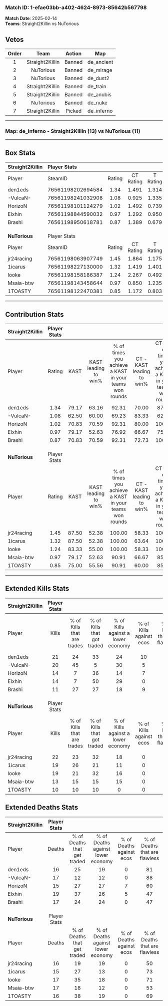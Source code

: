 ### Match ID: 1-efae03bb-a402-4624-8973-85642b567798  
**Match Date**: 2025-02-14  
**Teams**: Straight2Killin vs NuTorious  

## Vetos  

| Order | Team | Action | Map |
| :---: | :--: | :----: | --- |
| 1 | Straight2Killin | Banned | de_ancient |
| 2 | NuTorious | Banned | de_mirage |
| 3 | NuTorious | Banned | de_dust2 |
| 4 | Straight2Killin | Banned | de_train |
| 5 | Straight2Killin | Banned | de_anubis |
| 6 | NuTorious | Banned | de_nuke |
| 7 | Straight2Killin | Picked | de_inferno |

---  

### **Map**: de_inferno - Straight2Killin (13) vs NuTorious (11)  
---  

## Box Stats  

| **Straight2Killin** | Player Stats      |        |           |          |       |      |       |         |        |      |     |
| :- | :- | :-: | :-: | :-: | :-: | :-: | :-: | :-: | :-: | :-: | :-: |
| Player              | SteamID           | Rating | CT Rating | T Rating | KAST  | ADR  | Kills | Assists | Deaths | K/D  | HS% |
| den1eds             | 76561198202694584 |  1.34  |   1.491   |  1.314   | 79.17 | 82.0 |  21   |    8    |   16   | 1.31 | 42  |
| -VulcaN-            | 76561198241032908 |  1.08  |   0.925   |  1.335   | 62.50 | 64.5 |  20   |    4    |   17   | 1.18 | 45  |
| HorizoN             | 76561198101124279 |  1.02  |   1.492   |  0.739   | 70.83 | 78.0 |  14   |    4    |   15   | 0.93 | 42  |
| Elxhin              | 76561198844590032 |  0.97  |   1.292   |  0.950   | 79.17 | 68.5 |  14   |    6    |   19   | 0.74 | 28  |
| Brashi              | 76561198950618781 |  0.87  |   1.389   |  0.679   | 70.83 | 71.4 |  11   |   10    |   17   | 0.65 | 72  |
|                     |                   |        |           |          |       |      |       |         |        |      |     |
|                     |                   |        |           |          |       |      |       |         |        |      |     |
|                     |                   |        |           |          |       |      |       |         |        |      |     |
| **NuTorious**       | Player Stats      |        |           |          |       |      |       |         |        |      |     |
| Player              | SteamID           | Rating | CT Rating | T Rating | KAST  | ADR  | Kills | Assists | Deaths | K/D  | HS% |
| jr24racing          | 76561198063907749 |  1.45  |   1.864   |  1.175   | 87.50 | 96.0 |  22   |    2    |   16   | 1.38 | 45  |
| 1icarus             | 76561198227130000 |  1.32  |   1.419   |  1.401   | 87.50 | 75.8 |  19   |    6    |   15   | 1.27 | 52  |
| looke               | 76561198158186387 |  1.24  |   2.267   |  0.492   | 83.33 | 75.3 |  19   |    5    |   17   | 1.12 | 68  |
| Msaia-btw           | 76561198143458644 |  0.97  |   0.850   |  1.235   | 79.17 | 66.2 |  13   |    7    |   17   | 0.76 | 69  |
| 1TOASTY             | 76561198122470381 |  0.85  |   1.172   |  0.803   | 75.00 | 63.5 |  10   |    9    |   16   | 0.63 | 70  |
---  

## Contribution Stats  

| **Straight2Killin** | Player Stats |       |                      |                                                        |                           |                                                             |                          |                                                            |
| :- | :-: | :-: | :-: | :-: | :-: | :-: | :-: | :-: |
| Player              |    Rating    | KAST  | KAST leading to win% | % of times you achieve a KAST in your teams won rounds | CT - KAST leading to win% | CT - % of times you achieve a KAST in your teams won rounds | T - KAST leading to win% | T - % of times you achieve a KAST in your teams won rounds |
| den1eds             |     1.34     | 79.17 |        63.16         |                         92.31                          |           70.00           |                            87.50                            |          55.56           |                           100.00                           |
| -VulcaN-            |     1.08     | 62.50 |        60.00         |                         69.23                          |           83.33           |                            62.50                            |          44.44           |                           80.00                            |
| HorizoN             |     1.02     | 70.83 |        70.59         |                         92.31                          |           80.00           |                           100.00                            |          57.14           |                           80.00                            |
| Elxhin              |     0.97     | 79.17 |        52.63         |                         76.92                          |           66.67           |                            75.00                            |          40.00           |                           80.00                            |
| Brashi              |     0.87     | 70.83 |        70.59         |                         92.31                          |           72.73           |                           100.00                            |          66.67           |                           80.00                            |
|                     |              |       |                      |                                                        |                           |                                                             |                          |                                                            |
|                     |              |       |                      |                                                        |                           |                                                             |                          |                                                            |
|                     |              |       |                      |                                                        |                           |                                                             |                          |                                                            |
| **NuTorious**       | Player Stats |       |                      |                                                        |                           |                                                             |                          |                                                            |
| Player              |    Rating    | KAST  | KAST leading to win% | % of times you achieve a KAST in your teams won rounds | CT - KAST leading to win% | CT - % of times you achieve a KAST in your teams won rounds | T - KAST leading to win% | T - % of times you achieve a KAST in your teams won rounds |
| jr24racing          |     1.45     | 87.50 |        52.38         |                         100.00                         |           58.33           |                           100.00                            |          44.44           |                           100.00                           |
| 1icarus             |     1.32     | 87.50 |        52.38         |                         100.00                         |           63.64           |                           100.00                            |          40.00           |                           100.00                           |
| looke               |     1.24     | 83.33 |        55.00         |                         100.00                         |           58.33           |                           100.00                            |          50.00           |                           100.00                           |
| Msaia-btw           |     0.97     | 79.17 |        52.63         |                         90.91                          |           66.67           |                            85.71                            |          40.00           |                           100.00                           |
| 1TOASTY             |     0.85     | 75.00 |        55.56         |                         90.91                          |           60.00           |                            85.71                            |          50.00           |                           100.00                           |
---  

## Extended Kills Stats  

| **Straight2Killin** | Player Stats |                            |                            |                                    |                         |                              |                                 |                                       |                    |           |
| :- | :-: | :-: | :-: | :-: | :-: | :-: | :-: | :-: | :-: | :-: |
| Player              |    Kills     | % of Kills that are trades | % of Kills that got traded | % of Kills against a lower economy | % of Kills against ecos | % of Kills that are flawless | % of Kills that are close duels | % of Kills that are assisted by flash | Pistol Round Kills | AWP Kills |
| den1eds             |      21      |             24             |             33             |                 24                 |           10            |              62              |               10                |                   0                   |         0          |     3     |
| -VulcaN-            |      20      |             45             |             5              |                 30                 |            5            |              80              |                5                |                   0                   |         0          |     1     |
| HorizoN             |      14      |             7              |             36             |                 14                 |            7            |              29              |                7                |                   0                   |         0          |     1     |
| Elxhin              |      14      |             7              |             50             |                 29                 |            0            |              71              |               14                |                   7                   |         0          |     0     |
| Brashi              |      11      |             27             |             27             |                 18                 |            9            |              82              |                0                |                   0                   |         0          |     0     |
|                     |              |                            |                            |                                    |                         |                              |                                 |                                       |                    |           |
|                     |              |                            |                            |                                    |                         |                              |                                 |                                       |                    |           |
|                     |              |                            |                            |                                    |                         |                              |                                 |                                       |                    |           |
| **NuTorious**       | Player Stats |                            |                            |                                    |                         |                              |                                 |                                       |                    |           |
| Player              |    Kills     | % of Kills that are trades | % of Kills that got traded | % of Kills against a lower economy | % of Kills against ecos | % of Kills that are flawless | % of Kills that are close duels | % of Kills that are assisted by flash | Pistol Round Kills | AWP Kills |
| jr24racing          |      22      |             23             |             32             |                 18                 |            0            |              82              |                0                |                   5                   |         0          |     2     |
| 1icarus             |      19      |             26             |             21             |                 11                 |            0            |              53              |                5                |                   5                   |         0          |     1     |
| looke               |      19      |             21             |             32             |                 16                 |            0            |              47              |               11                |                   5                   |         0          |     2     |
| Msaia-btw           |      13      |             15             |             15             |                 15                 |            0            |              62              |               15                |                   0                   |         0          |     1     |
| 1TOASTY             |      10      |             10             |             10             |                 0                  |            0            |              70              |                0                |                   0                   |         0          |     1     |
## Extended Deaths Stats  

| **Straight2Killin** | Player Stats |                             |                                   |                          |                               |                            |                           |               |
| :- | :-: | :-: | :-: | :-: | :-: | :-: | :-: | :-: |
| Player              |    Deaths    | % of Deaths that get traded | % of Deaths against lower economy | % of Deaths against ecos | % of Deaths that are flawless | % of Deaths that are close | % of Deaths while blinded | Deaths to AWP |
| den1eds             |      16      |             25              |                19                 |            0             |              81               |             6              |             0             |       0       |
| -VulcaN-            |      17      |             12              |                12                 |            0             |              88               |             0              |             0             |       0       |
| HorizoN             |      15      |             27              |                27                 |            7             |              60               |             7              |            13             |       0       |
| Elxhin              |      19      |             37              |                26                 |            5             |              47               |             16             |             0             |       0       |
| Brashi              |      17      |             24              |                24                 |            0             |              47               |             0              |             6             |       0       |
|                     |              |                             |                                   |                          |                               |                            |                           |               |
|                     |              |                             |                                   |                          |                               |                            |                           |               |
|                     |              |                             |                                   |                          |                               |                            |                           |               |
| **NuTorious**       | Player Stats |                             |                                   |                          |                               |                            |                           |               |
| Player              |    Deaths    | % of Deaths that get traded | % of Deaths against lower economy | % of Deaths against ecos | % of Deaths that are flawless | % of Deaths that are close | % of Deaths while blinded | Deaths to AWP |
| jr24racing          |      16      |             19              |                19                 |            0             |              50               |             13             |             0             |       0       |
| 1icarus             |      15      |             27              |                13                 |            0             |              73               |             7              |             0             |       0       |
| looke               |      17      |             35              |                18                 |            0             |              71               |             6              |             6             |       0       |
| Msaia-btw           |      17      |             18              |                12                 |            0             |              53               |             6              |             0             |       0       |
| 1TOASTY             |      16      |             38              |                19                 |            0             |              69               |             6              |             0             |       0       |
